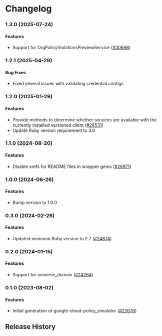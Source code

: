 # Changelog

### 1.3.0 (2025-07-24)

#### Features

* Support for OrgPolicyViolationsPreviewService ([#30698](https://github.com/googleapis/google-cloud-ruby/issues/30698)) 

### 1.2.1 (2025-04-29)

#### Bug Fixes

* Fixed several issues with validating credential configs 

### 1.2.0 (2025-01-29)

#### Features

* Provide methods to determine whether services are available with the currently installed versioned client ([#28531](https://github.com/googleapis/google-cloud-ruby/issues/28531)) 
* Update Ruby version requirement to 3.0 

### 1.1.0 (2024-08-20)

#### Features

* Disable xrefs for README files in wrapper gems ([#26971](https://github.com/googleapis/google-cloud-ruby/issues/26971)) 

### 1.0.0 (2024-06-26)

#### Features

* Bump version to 1.0.0 

### 0.3.0 (2024-02-26)

#### Features

* Updated minimum Ruby version to 2.7 ([#24874](https://github.com/googleapis/google-cloud-ruby/issues/24874)) 

### 0.2.0 (2024-01-15)

#### Features

* Support for universe_domain ([#24264](https://github.com/googleapis/google-cloud-ruby/issues/24264)) 

### 0.1.0 (2023-08-02)

#### Features

* Initial generation of google-cloud-policy_simulator ([#22676](https://github.com/googleapis/google-cloud-ruby/issues/22676)) 

## Release History

